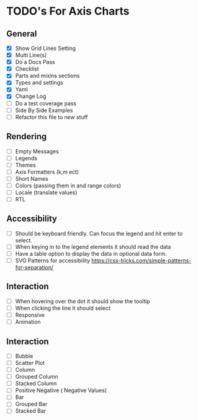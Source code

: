 # TODO's For Axis Charts

## General
- [x] Show Grid Lines Setting
- [x] Multi Line(s)
- [x] Do a Docs Pass
- [x] Checklist
- [x] Parts and mixins sections
- [x] Types and settings
- [x] Yaml
- [x] Change Log
- [ ] Do a test coverage pass
- [ ] Side By Side Examples
- [ ] Refactor this file to new stuff

## Rendering
- [ ] Empty Messages
- [ ] Legends
- [ ] Themes
- [ ] Axis Formatters (k,m ect)
- [ ] Short Names
- [ ] Colors (passing them in and range colors)
- [ ] Locale (translate values)
- [ ] RTL

## Accessibility
- [ ] Should be keyboard friendly. Can focus the legend and hit enter to select.
- [ ] When keying in to the legend elements it should read the data
- [ ] Have a table option to display the data in optional data form.
- [ ] SVG Patterns for accessibility https://css-tricks.com/simple-patterns-for-separation/

## Interaction

- [ ] When hovering over the dot it should show the tooltip
- [ ] When clicking the line it should select
- [ ] Responsive
- [ ] Animation

## Interaction

- [ ] Bubble
- [ ] Scatter Plot
- [ ] Column
- [ ] Grouped Column
- [ ] Stacked Column
- [ ] Positive Negative ( Negative Values)
- [ ] Bar
- [ ] Grouped Bar
- [ ] Stacked Bar
